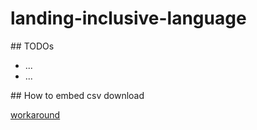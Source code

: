 # landing-inclusive-language

## TODOs

- ...
- ...

## How to embed csv download

[workaround](https://raw.githubusercontent.com/MarcSkovMadsen/awesome-streamlit/master/gallery/file_download/file_download.py)
